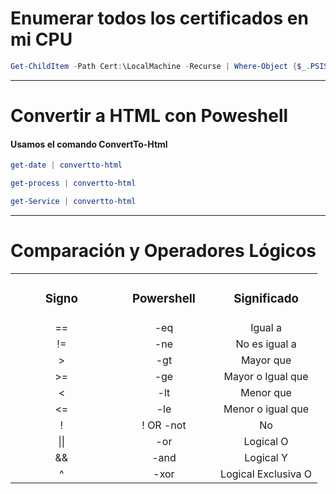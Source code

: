 # Enumerar todos los certificados en mi CPU

```powershell
Get-ChildItem -Path Cert:\LocalMachine -Recurse | Where-Object {$_.PSISContainer -eq $false} | Format-List -Property *
```

----------------

# Convertir a HTML con Poweshell

#### Usamos el comando ConvertTo-Html

```powershell
get-date | convertto-html
```

```powershell
get-process | convertto-html
```

```powershell
get-Service | convertto-html
```

-------------
# Comparación y Operadores Lógicos


<table style="width: 100%; text-align: center;">
  <tr backgroundcolor="yellow">
    <td style="width: 33%;"><h3>Signo</h3></td>
    <td style="width: 33%;"><h3>Powershell</h3></td>
    <td style="width: 33%;"><h3>Significado</h3></td>
    </tr>
  <tr>
    <td style="width: 33%;">==</td>
    <td style="width: 33%;">-eq</td>
    <td style="width: 33%;">Igual a</td>
  </tr>
  <tr>
    <td style="width: 33%;">!=</td>
    <td style="width: 33%;">-ne</td>
    <td style="width: 33%;">No es igual a</td>
  </tr>
    <tr>
    <td style="width: 33%;">></td>
    <td style="width: 33%;">-gt</td>
    <td style="width: 33%;">Mayor que</td>
  </tr>
    <tr>
    <td style="width: 33%;">>=</td>
    <td style="width: 33%;">-ge</td>
    <td style="width: 33%;">Mayor o Igual que</td>
  </tr>
    <tr>
    <td style="width: 33%;"><</td>
    <td style="width: 33%;">-lt</td>
    <td style="width: 33%;">Menor que</td>
  </tr>
    <tr>
    <td style="width: 33%;"><=</td>
    <td style="width: 33%;">-le</td>
    <td style="width: 33%;">Menor o igual que</td>
  </tr>
  <tr>
    <td style="width: 33%;">!</td>
    <td style="width: 33%;">! OR -not</td>
    <td style="width: 33%;"> No </td>
  </tr>
    <tr>
    <td style="width: 33%;">||</td>
    <td style="width: 33%;">-or</td>
    <td style="width: 33%;"> Logical O</td>
  </tr>
    <tr>
    <td style="width: 33%;">&&</td>
    <td style="width: 33%;">-and</td>
    <td style="width: 33%;">Logical Y</td>
  </tr>
    <tr>
    <td style="width: 33%;">^</td>
    <td style="width: 33%;">-xor</td>
    <td style="width: 33%;">Logical Exclusiva O</td>
  </tr>
  
</table>
